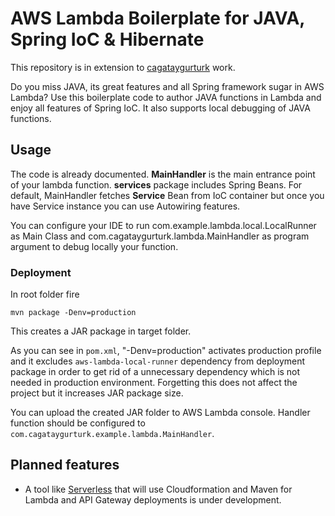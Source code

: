 # AWS Lambda Boilerplate for JAVA, Spring IoC & Hibernate

This repository is in extension to [cagataygurturk](https://github.com/cagataygurturk/aws-lambda-java-boilerplate) work.

Do you miss JAVA, its great features and all Spring framework sugar in AWS Lambda? Use this boilerplate code to author JAVA functions in Lambda and enjoy all features of Spring IoC. It also supports local debugging of JAVA functions.

## Usage

The code is already documented. **MainHandler** is the main entrance point of your lambda function. **services** package includes Spring Beans. For default, MainHandler fetches **Service** Bean from IoC container but once you have Service instance you can use Autowiring features.

You can configure your IDE to run com.example.lambda.local.LocalRunner as Main Class and com.cagataygurturk.lambda.MainHandler as program argument to debug locally your function.

### Deployment

In root folder fire

```
mvn package -Denv=production
```

This creates a JAR package in target folder. 

As you can see in `pom.xml`, "-Denv=production" activates production profile and it excludes `aws-lambda-local-runner` dependency from deployment package in order to get rid of a unnecessary dependency which is not needed in production environment. Forgetting this does not affect the project but it increases JAR package size.

You can upload the created JAR folder to AWS Lambda console. Handler function should be configured to `com.cagataygurturk.example.lambda.MainHandler`.
 
## Planned features

- A tool like [Serverless](http://www.serverless.com) that will use Cloudformation and Maven for Lambda and API Gateway deployments is under development.